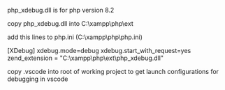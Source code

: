 php_xdebug.dll is for php version 8.2

copy php_xdebug.dll into C:\xampp\php\ext

add this lines to php.ini (C:\xampp\php\php.ini)

[XDebug]
xdebug.mode=debug
xdebug.start_with_request=yes
zend_extension = "C:\xampp\php\ext\php_xdebug.dll"

copy .vscode into root of working project to get launch configurations for debugging in vscode